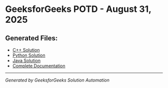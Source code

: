 # GeeksforGeeks POTD - August 31, 2025

## Generated Files:

- [C++ Solution](31_08_2025_gfg.cpp)
- [Python Solution](31_08_2025_gfg.py)
- [Java Solution](31_08_2025_gfg.java)
- [Complete Documentation](31_08_2025_gfg.md)

---
*Generated by GeeksforGeeks Solution Automation*
